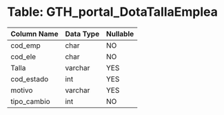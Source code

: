 # Table: GTH_portal_DotaTallaEmplea

| Column Name | Data Type | Nullable |
|-------------|-----------|----------|
| cod_emp | char | NO |
| cod_ele | char | NO |
| Talla | varchar | YES |
| cod_estado | int | YES |
| motivo | varchar | YES |
| tipo_cambio | int | NO |
